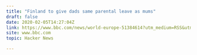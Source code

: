 ```yaml
---
title: "Finland to give dads same parental leave as mums"
draft: false
date: 2020-02-05T14:27:04Z
link: https://www.bbc.com/news/world-europe-51384614?utm_medium=RSS&utm_source=hune
site: www.bbc.com
topic: Hacker News  

---
```

